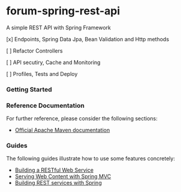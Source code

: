 # forum-spring-rest-api
A simple REST API with Spring Framework

[x] Endpoints, Spring Data Jpa, Bean Validation and Http methods

[ ] Refactor Controllers

[ ] API secutiry, Cache and Monitoring

[ ] Profiles, Tests and Deploy

### Getting Started

### Reference Documentation
For further reference, please consider the following sections:

* [Official Apache Maven documentation](https://maven.apache.org/guides/index.html)

### Guides
The following guides illustrate how to use some features concretely:

* [Building a RESTful Web Service](https://spring.io/guides/gs/rest-service/)
* [Serving Web Content with Spring MVC](https://spring.io/guides/gs/serving-web-content/)
* [Building REST services with Spring](https://spring.io/guides/tutorials/bookmarks/)

